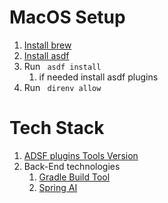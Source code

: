 # MacOS Setup
1. [Install brew](https://brew.sh/)
2. [Install asdf](https://asdf-vm.com/)
3. Run ``` asdf install```
   1. if needed install asdf plugins
4. Run ``` direnv allow```

# Tech Stack
1. [ADSF plugins Tools Version](.tool-versions)
2. Back-End technologies
   1. [Gradle Build Tool](https://gradle.org/)
   2. [Spring AI](https://spring.io/projects/spring-ai)
